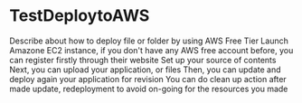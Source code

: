 # TestDeploytoAWS
Describe about how to deploy file or folder by using AWS Free Tier 
Launch Amazone EC2 instance, if you don't have any AWS free account before, you can register firstly through their website
Set up your source of contents
Next, you can upload your application, or files
Then, you can update and deploy again your application for revision
You can do clean up action after made update, redeployment to avoid on-going for the resources you made
